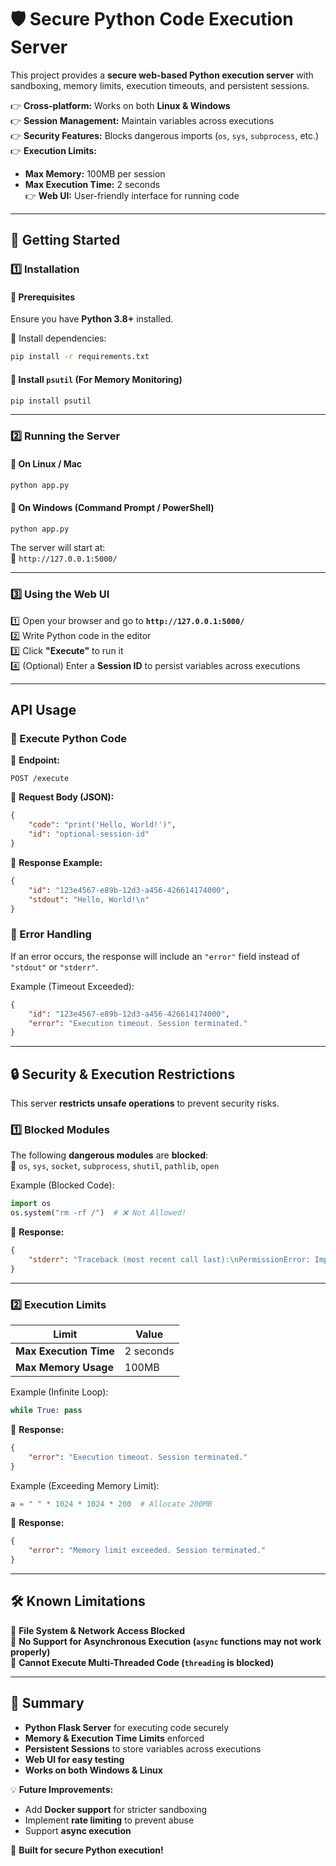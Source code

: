 # 🛡️ Secure Python Code Execution Server  

This project provides a **secure web-based Python execution server** with sandboxing, memory limits, execution timeouts, and persistent sessions.  

👉 **Cross-platform:** Works on both **Linux & Windows**  
👉 **Session Management:** Maintain variables across executions  
👉 **Security Features:** Blocks dangerous imports (`os`, `sys`, `subprocess`, etc.)  
👉 **Execution Limits:**  
   - **Max Memory:** 100MB per session  
   - **Max Execution Time:** 2 seconds  
👉 **Web UI:** User-friendly interface for running code  

---

## 🚀 Getting Started  

### **1️⃣ Installation**  

#### **🔹 Prerequisites**  
Ensure you have **Python 3.8+** installed.  

📌 Install dependencies:  
```sh
pip install -r requirements.txt
```

#### **🔹 Install `psutil` (For Memory Monitoring)**  
```sh
pip install psutil
```

---

### **2️⃣ Running the Server**  

#### **🔹 On Linux / Mac**  
```sh
python app.py
```

#### **🔹 On Windows (Command Prompt / PowerShell)**  
```sh
python app.py
```

The server will start at:  
📌 `http://127.0.0.1:5000/`  

---

### **3️⃣ Using the Web UI**  

1️⃣ Open your browser and go to **`http://127.0.0.1:5000/`**  
2️⃣ Write Python code in the editor  
3️⃣ Click **"Execute"** to run it  
4️⃣ (Optional) Enter a **Session ID** to persist variables across executions  

---

## API Usage 

### **🔹 Execute Python Code**  
📌 **Endpoint:**  
```http
POST /execute
```

📌 **Request Body (JSON):**  
```json
{
    "code": "print('Hello, World!')",
    "id": "optional-session-id"
}
```

📌 **Response Example:**  
```json
{
    "id": "123e4567-e89b-12d3-a456-426614174000",
    "stdout": "Hello, World!\n"
}
```

### **🔹 Error Handling**  
If an error occurs, the response will include an `"error"` field instead of `"stdout"` or `"stderr"`.  

Example (Timeout Exceeded):  
```json
{
    "id": "123e4567-e89b-12d3-a456-426614174000",
    "error": "Execution timeout. Session terminated."
}
```

---

## 🔒 Security & Execution Restrictions  

This server **restricts unsafe operations** to prevent security risks.  

### **1️⃣ Blocked Modules**  
The following **dangerous modules** are **blocked**:  
🚫 `os`, `sys`, `socket`, `subprocess`, `shutil`, `pathlib`, `open`  

Example (Blocked Code):  
```python
import os
os.system("rm -rf /")  # ❌ Not Allowed!
```
📌 **Response:**  
```json
{
    "stderr": "Traceback (most recent call last):\nPermissionError: Importing 'os' is restricted.\n"
}
```

---

### **2️⃣ Execution Limits**  

| **Limit**         | **Value**  |
|------------------|-----------|
| **Max Execution Time** | 2 seconds |
| **Max Memory Usage** | 100MB |

Example (Infinite Loop):  
```python
while True: pass
```
📌 **Response:**  
```json
{
    "error": "Execution timeout. Session terminated."
}
```

Example (Exceeding Memory Limit):  
```python
a = " " * 1024 * 1024 * 200  # Allocate 200MB
```
📌 **Response:**  
```json
{
    "error": "Memory limit exceeded. Session terminated."
}
```

---

## 🛠️ Known Limitations  
🔹 **File System & Network Access Blocked**  
🔹 **No Support for Asynchronous Execution (`async` functions may not work properly)**  
🔹 **Cannot Execute Multi-Threaded Code (`threading` is blocked)**  

---

## 🎯 Summary  

- **Python Flask Server** for executing code securely  
- **Memory & Execution Time Limits** enforced  
- **Persistent Sessions** to store variables across executions  
- **Web UI for easy testing**  
- **Works on both Windows & Linux**  

💡 **Future Improvements:**  
- Add **Docker support** for stricter sandboxing  
- Implement **rate limiting** to prevent abuse  
- Support **async execution**  

🚀 **Built for secure Python execution!**  

